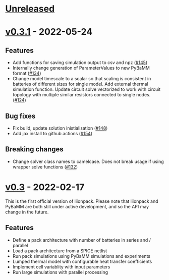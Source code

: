 # [Unreleased](https://github.com/pybamm-team/liionpack/)

# [v0.3.1](https://github.com/pybamm-team/PyBaMM/tree/v0.3.1) - 2022-05-24

## Features

-   Add functions for saving simulation output to csv and npz ([#145](https://github.com/pybamm-team/liionpack/pull/145))
-   Internally change generation of ParameterValues to new PyBaMM format ([#134](https://github.com/pybamm-team/liionpack/pull/134))
-   Change model timescale to a scalar so that scaling is consistent in batteries of different sizes for single model. Add external thermal simulation function. Update circuit solve vectorized to work with circuit topology with multiple similar resistors connected to single nodes. ([#124](https://github.com/pybamm-team/liionpack/pull/124))

## Bug fixes

-   Fix build, update solution inistialisation ([#148](https://github.com/pybamm-team/liionpack/pull/148))
-   Add jax install to github actions ([#154](https://github.com/pybamm-team/liionpack/pull/154))

## Breaking changes

-   Change solver class names to camelcase. Does not break usage if using wrapper solve functions ([#132](https://github.com/pybamm-team/liionpack/pull/132))

# [v0.3](https://github.com/pybamm-team/PyBaMM/tree/v0.3) - 2022-02-17
This is the first official version of liionpack.
Please note that liionpack and PyBaMM are both still under active development, and so the API may change in the future.

## Features

- Define a pack architecture with number of batteries in series and / parallel
- Load a pack architecture from a SPICE netlist
- Run pack simulations using PyBaMM simulations and experiments
- Lumped thermal model with configurable heat transfer coefficients
- Implement cell variablity with input parameters
- Run large simulations with parallel processing